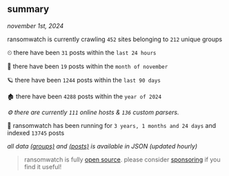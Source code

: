 
## summary
_november 1st, 2024_

ransomwatch is currently crawling `452` sites belonging to `212` unique groups

⏲ there have been `31` posts within the `last 24 hours`

🦈 there have been `19` posts within the `month of november`

🪐 there have been `1244` posts within the `last 90 days`

🏚 there have been `4288` posts within the `year of 2024`

_⚙️ there are currently `111` online hosts & `136` custom parsers._

🦕 ransomwatch has been running for `3 years, 1 months and 24 days` and indexed `13745` posts

_all data  [(groups)](http://ransomwhat.telemetry.ltd/groups) and [(posts)](http://ransomwhat.telemetry.ltd/posts) is available in JSON (updated hourly)_

> ransomwatch is fully [open source](https://github.com/joshhighet/ransomwatch#ransomwatch--). please consider [sponsoring](https://github.com/sponsors/joshhighet) if you find it useful!
